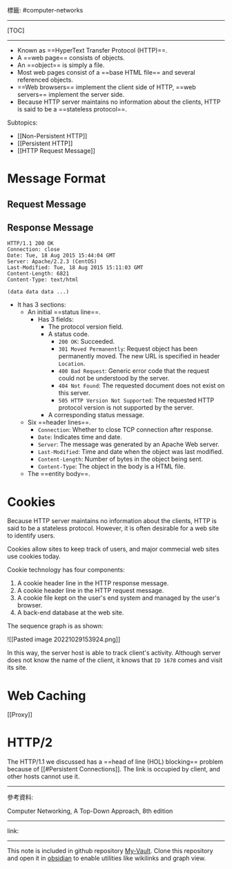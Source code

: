 標籤: #computer-networks 

---

[TOC]

---

- Known as ==HyperText Transfer Protocol (HTTP)==.
- A ==web page== consists of objects.
- An ==object== is simply a file.
- Most web pages consist of a ==base HTML file== and several referenced objects.
- ==Web browsers== implement the client side of HTTP, ==web servers== implement the server side.
- Because HTTP server maintains no information about the clients, HTTP is said to be a ==stateless protocol==.

Subtopics:

- [[Non-Persistent HTTP]]
- [[Persistent HTTP]]
- [[HTTP Request Message]]

# Message Format

## Request Message



## Response Message

```
HTTP/1.1 200 OK
Connection: close
Date: Tue, 18 Aug 2015 15:44:04 GMT
Server: Apache/2.2.3 (CentOS)
Last-Modified: Tue, 18 Aug 2015 15:11:03 GMT
Content-Length: 6821
Content-Type: text/html

(data data data ...)
```

- It has 3 sections:
	- An initial ==status line==.
		- Has 3 fields:
			- The protocol version field.
			- A status code.
				- `200 OK`: Succeeded.
				- `301 Moved Permanently`: Request object has been permanently moved. The new URL is specified in header `Location`.
				- `400 Bad Request`: Generic error code that the request could not be understood by the server.
				- `404 Not Found`: The requested document does not exist on this server.
				- `505 HTTP Version Not Supported`: The requested HTTP protocol version is not supported by the server.
			- A corresponding status message.
	- Six ==header lines==.
		- `Connection`: Whether to close TCP connection after response.
		- `Date`: Indicates time and date.
		- `Server`: The message was generated by an Apache Web server.
		- `Last-Modified`: Time and date when the object was last modified.
		- `Content-Length`: Number of bytes in the object being sent.
		- `Content-Type`: The object in the body is a HTML file.
	- The ==entity body==.

# Cookies

Because HTTP server maintains no information about the clients, HTTP is said to be a stateless protocol. However, it is often desirable for a web site to identify users.

Cookies allow sites to keep track of users, and major commecial web sites use cookies today.

Cookie technology has four components:

1. A cookie header line in the HTTP response message.
2. A cookie header line in the HTTP request message.
3. A cookie file kept on the user's end system and managed by the user's browser.
4. A back-end database at the web site.

The sequence graph is as shown:

![[Pasted image 20221029153924.png]]

In this way, the server host is able to track client's activity. Although server does not know the name of the client, it knows that `ID 1678` comes and visit its site.

# Web Caching

[[Proxy]]

# HTTP/2

The HTTP/1.1 we discussed has a ==head of line (HOL) blocking== problem because of [[#Persistent Connections]]. The link is occupied by client, and other hosts cannot use it.

---

參考資料:

Computer Networking, A Top-Down Approach, 8th edition

---

link:


---

This note is included in github repository [My-Vault](https://github.com/LittleD3092/My-Vault.git). Clone this repository and open it in [obsidian](https://obsidian.md/) to enable utilities like wikilinks and graph view.